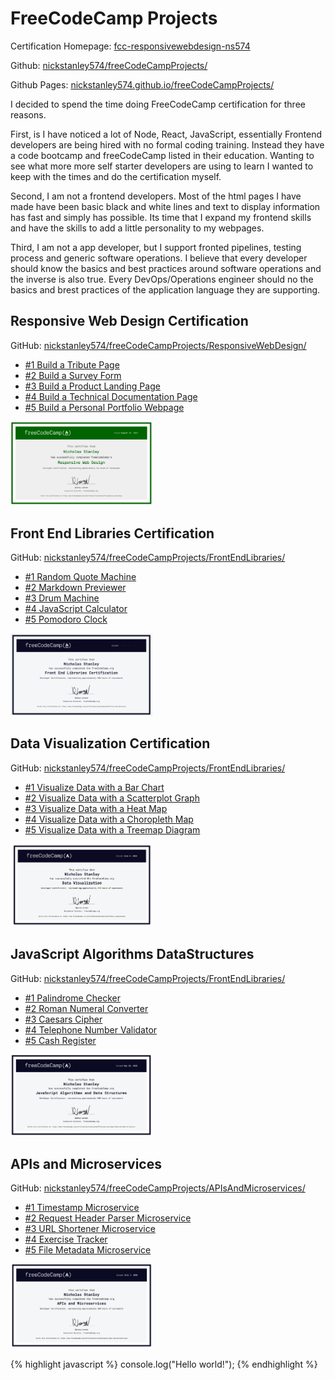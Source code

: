 <div id="nav-placeholder"></div>

# FreeCodeCamp Projects

Certification Homepage: [fcc-responsivewebdesign-ns574](https://freecodecamp-projects-ns574.herokuapp.com/)

Github: [nickstanley574/freeCodeCampProjects/](https://github.com/nickstanley574/freeCodeCampProjects/)

Github Pages: [nickstanley574.github.io/freeCodeCampProjects/](https://nickstanley574.github.io/freeCodeCampProjects/)

I decided to spend the time doing FreeCodeCamp certification for three reasons.

First, is I have noticed a lot of Node, React, JavaScript, essentially Frontend developers are being hired with no formal coding training. Instead they have a code bootcamp and freeCodeCamp listed in their education. Wanting to see what more more self starter developers are using to learn I wanted to keep with the times and do the certification myself.

Second, I am not a frontend developers. Most of the html pages I have made have been basic black and white lines and text to display information has fast and simply has possible. Its time that I expand my frontend skills and have the skills to add a little personality to my webpages.

Third, I am not a app developer, but  I support fronted pipelines, testing process and generic software operations. I believe that every developer should know the basics and best practices around software operations and the inverse is also true. Every DevOps/Operations engineer should no the basics and brest practices of the application language they are supporting.


## Responsive Web Design Certification

GitHub: [nickstanley574/freeCodeCampProjects/ResponsiveWebDesign/](https://github.com/nickstanley574/freeCodeCampProjects/tree/master/ResponsiveWebDesign)

* [#1 Build a Tribute Page](https://nickstanley574.github.io/freeCodeCampProjects/ResponsiveWebDesign/Build-a-Trubute-Page/)
* [#2 Build a Survey Form](https://nickstanley574.github.io/freeCodeCampProjects//ResponsiveWebDesign/Survey-Form/)
* [#3 Build a Product Landing Page](https://nickstanley574.github.io/freeCodeCampProjects//ResponsiveWebDesign/Product-Landing-Page/)
* [#4 Build a Technical Documentation Page](https://nickstanley574.github.io/freeCodeCampProjects//ResponsiveWebDesign/Technical-Documentation-Page/)
* [#5 Build a Personal Portfolio Webpage](https://nickstanley574.github.io/freeCodeCampProjects//ResponsiveWebDesign/PersonalPortfolioWebpage/)

<img src="ResponsiveWebDesign/ResponsiveWebDesignCertificate.png" alt="FCC Responsive Web Design Certificate" width="45%"/>


## Front End Libraries Certification

GitHub: [nickstanley574/freeCodeCampProjects/FrontEndLibraries/](https://github.com/nickstanley574/freeCodeCampProjects/tree/master/FrontEndLibraries)

* [#1 Random Quote Machine](https://nickstanley574.github.io/freeCodeCampProjects//FrontEndLibraries/RandomQuoteMachine/)
* [#2 Markdown Previewer](https://nickstanley574.github.io/freeCodeCampProjects//FrontEndLibraries/MarkdownPreviewer/)
* [#3 Drum Machine](https://nickstanley574.github.io/freeCodeCampProjects//FrontEndLibraries/DrumMachine/)
* [#4 JavaScript Calculator](https://nickstanley574.github.io/freeCodeCampProjects//FrontEndLibraries/JavaScriptCalculator/)
* [#5 Pomodoro Clock](https://nickstanley574.github.io/freeCodeCampProjects//FrontEndLibraries/PomodoroClock/)


<img src="FrontEndLibraries/FrontEndLibrariesCertification.png" alt="Front End Libraries Certificate" width="45%"/>

## Data Visualization Certification

GitHub: [nickstanley574/freeCodeCampProjects/FrontEndLibraries/](https://github.com/nickstanley574/freeCodeCampProjects/tree/master/FrontEndLibraries)

* [#1 Visualize Data with a Bar Chart](https://nickstanley574.github.io/freeCodeCampProjects//DataVisualization/VisualizeDataBarChart/)
* [#2 Visualize Data with a Scatterplot Graph](https://nickstanley574.github.io/freeCodeCampProjects//DataVisualization/VisualizeDataScatterplotGraph/)
* [#3 Visualize Data with a Heat Map](https://nickstanley574.github.io/freeCodeCampProjects//DataVisualization/VisualizeDataHeatMap/)
* [#4 Visualize Data with a Choropleth Map](https://nickstanley574.github.io/freeCodeCampProjects//DataVisualization/VisualizeChoroplethMap/)
* [#5 Visualize Data with a Treemap Diagram](https://nickstanley574.github.io/freeCodeCampProjects//DataVisualization/VisualizeDataTreemapDiagram/)

<img src="DataVisualization/DataVisualizationCertificate.png" alt="Data Visualization Certificate" width="45%"/>


## JavaScript Algorithms DataStructures

GitHub: [nickstanley574/freeCodeCampProjects/FrontEndLibraries/](https://github.com/nickstanley574/freeCodeCampProjects/tree/master/JavaScriptAlgorithmsDataStructures)

* [#1 Palindrome Checker](https://github.com/nickstanley574/freeCodeCampProjects/blob/master/JavaScriptAlgorithmsDataStructures/PalindromeChecker.js)
* [#2 Roman Numeral Converter](https://github.com/nickstanley574/freeCodeCampProjects/blob/master/JavaScriptAlgorithmsDataStructures/RomanNumeralConverter.js)
* [#3 Caesars Cipher](https://github.com/nickstanley574/freeCodeCampProjects/blob/master/JavaScriptAlgorithmsDataStructures/CaesarsCipher.js)
* [#4 Telephone Number Validator](https://github.com/nickstanley574/freeCodeCampProjects/blob/master/JavaScriptAlgorithmsDataStructures/TelephoneNumberValidator.js)
* [#5 Cash Register](https://github.com/nickstanley574/freeCodeCampProjects/blob/master/JavaScriptAlgorithmsDataStructures/CashRegister.js)

<img src="JavaScriptAlgorithmsDataStructures/JavaScriptAlgorithmsAndDataStructuresCertification.png" alt="JavaScript Algorithms and DataStructures Certification" width="45%"/>


## APIs and Microservices

GitHub: [nickstanley574/freeCodeCampProjects/APIsAndMicroservices/](https://github.com/nickstanley574/freeCodeCampProjects/tree/master/APIsAndMicroservices)

* [#1 Timestamp Microservice](https://fcc-timestamp-ns574.herokuapp.com)
* [#2 Request Header Parser Microservice](https://fcc-header-parser-ns574.herokuapp.com)
* [#3 URL Shortener Microservice](https://fcc-urlshortener-ns574.herokuapp.com)
* [#4 Exercise Tracker](https://fcc-exercisetracker-ns574.herokuapp.com)
* [#5 File Metadata Microservice](https://fcc-filemetadata-ns574.herokuapp.com)

<img src="APIsAndMicroservices/APIsAndMicroservicesCertifcate.png" alt="JavaScript Algorithms and DataStructures Certification" width="45%"/>

{% highlight javascript %}
console.log("Hello world!"); 
{% endhighlight %}